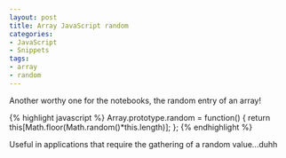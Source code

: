 ```yaml
---
layout: post
title: Array JavaScript random
categories:
- JavaScript
- Snippets
tags:
- array
- random
---
```

Another worthy one for the notebooks, the random entry of an array!

{% highlight javascript %}
Array.prototype.random = function() {
    return this[Math.floor(Math.random()*this.length)];
};
{% endhighlight %}

Useful in applications that require the gathering of a random value...duhh

